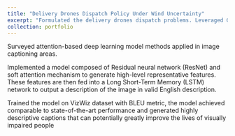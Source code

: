 ```yaml
---
title: "Delivery Drones Dispatch Policy Under Wind Uncertainty"
excerpt: "Formulated the delivery drones dispatch problems. Leveraged Gaussian Process Regression (GPR) and Markov Decision Process (MDP) framework for plannning of this drone system."
collection: portfolio
---
```

Surveyed attention-based deep learning model methods applied in image captioning areas.

Implemented a model composed of Residual neural network (ResNet) and soft attention mechanism to generate high-level representative features. These features are then fed into a Long Short-Term Memory (LSTM) network to output a description of the image in valid English description.

Trained the model on VizWiz dataset with BLEU metric, the model achieved comparable to state-of-the-art performance and generated highly descriptive captions that can potentially greatly improve the lives of visually impaired people

